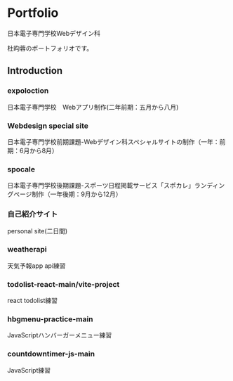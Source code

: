 # Portfolio
日本電子専門学校Webデザイン科　

杜昀蓉のポートフォリオです。

## Introduction

### expoloction

日本電子専門学校　Webアプリ制作(二年前期：五月から八月)


### Webdesign special site

日本電子専門学校前期課題-Webデザイン科スペシャルサイトの制作（一年：前期：6月から8月）

### spocale

日本電子専門学校後期課題-スポーツ日程掲載サービス「スポカレ」ランディングページ制作（一年後期：9月から12月）


### 自己紹介サイト

personal site(二日間)

### weatherapi

天気予報app api練習

### todolist-react-main/vite-project

react todolist練習

### hbgmenu-practice-main

JavaScriptハンバーガーメニュー練習

### countdowntimer-js-main

JavaScript練習

